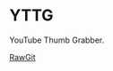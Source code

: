 # YTTG
YouTube Thumb Grabber.

[RawGit](https://rawgit.com/NADELOL1337/ytthumbgrab-repo/master/yttg.htm)
